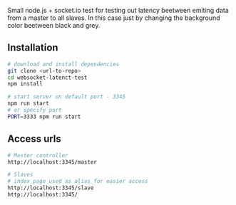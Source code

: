 

Small node.js + socket.io test for testing out latency beetween emiting data from a master to all slaves. In this case just by changing the background color beetween black and grey.

## Installation

```bash
# download and install dependencies
git clone <url-to-repo>
cd websocket-latenct-test
npm install

# start server on default port - 3345
npm run start
# or specify port
PORT=3333 npm run start
```

## Access urls

```bash
# Master controller
http://localhost:3345/master

# Slaves
# index page used as alias for easier access
http://localhost:3345/slave
http://localhost:3345/
```
